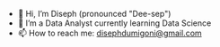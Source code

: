 - 👋 Hi, I’m Diseph (pronounced "Dee-sep")
- 🌱 I’m a Data Analyst currently learning Data Science
- 📫 How to reach me: disephdumigoni@gmail.com

<!---
DisephD/DisephD is a ✨ special ✨ repository because its `README.md` (this file) appears on your GitHub profile.
You can click the Preview link to take a look at your changes.
--->
